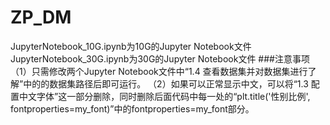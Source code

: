 # ZP_DM
JupyterNotebook_10G.ipynb为10G的Jupyter Notebook文件
JupyterNotebook_30G.ipynb为30G的Jupyter Notebook文件
###注意事项
（1）只需修改两个Jupyter Notebook文件中“1.4 查看数据集并对数据集进行了解”中的的数据集路径后即可运行。
（2）如果可以正常显示中文，可以将“1.3 配置中文字体”这一部分删除，同时删除后面代码中每一处的“plt.title('性别比例', fontproperties=my_font)”中的fontproperties=my_font部分。
